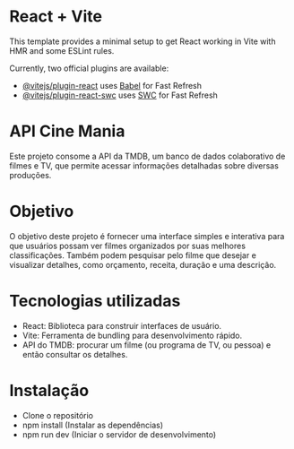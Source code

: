 # React + Vite

This template provides a minimal setup to get React working in Vite with HMR and some ESLint rules.

Currently, two official plugins are available:

- [@vitejs/plugin-react](https://github.com/vitejs/vite-plugin-react/blob/main/packages/plugin-react/README.md) uses [Babel](https://babeljs.io/) for Fast Refresh
- [@vitejs/plugin-react-swc](https://github.com/vitejs/vite-plugin-react-swc) uses [SWC](https://swc.rs/) for Fast Refresh


# API Cine Mania

Este projeto consome a API da TMDB, um banco de dados colaborativo de filmes e TV, que permite acessar informações detalhadas sobre diversas produções.

# Objetivo

O objetivo deste projeto é fornecer uma interface simples e interativa para que usuários possam ver filmes organizados por suas melhores classificações. Também podem pesquisar pelo filme que desejar e visualizar detalhes, como orçamento, receita, duração e uma descrição.

# Tecnologias utilizadas

- React: Biblioteca para construir interfaces de usuário.
- Vite: Ferramenta de bundling para desenvolvimento rápido.
- API do TMDB: procurar um filme (ou programa de TV, ou pessoa) e então consultar os detalhes.

# Instalação

- Clone o repositório
- npm install (Instalar as dependências)
- npm run dev (Iniciar o servidor de desenvolvimento)